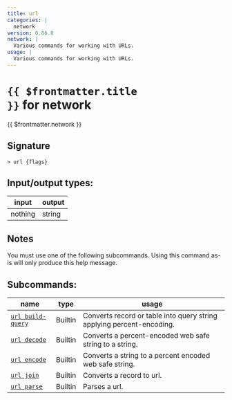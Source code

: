```yaml
---
title: url
categories: |
  network
version: 0.86.0
network: |
  Various commands for working with URLs.
usage: |
  Various commands for working with URLs.
---
```

<!-- This file is automatically generated. Please edit the command in https://github.com/nushell/nushell instead. -->

# <code>{{ $frontmatter.title }}</code> for network

<div class='command-title'>{{ $frontmatter.network }}</div>

## Signature

```> url {flags} ```


## Input/output types:

| input   | output |
| ------- | ------ |
| nothing | string |

## Notes
You must use one of the following subcommands. Using this command as-is will only produce this help message.

## Subcommands:

| name                                                   | type    | usage                                                                 |
| ------------------------------------------------------ | ------- | --------------------------------------------------------------------- |
| [`url build-query`](/commands/docs/url_build-query.md) | Builtin | Converts record or table into query string applying percent-encoding. |
| [`url decode`](/commands/docs/url_decode.md)           | Builtin | Converts a percent-encoded web safe string to a string.               |
| [`url encode`](/commands/docs/url_encode.md)           | Builtin | Converts a string to a percent encoded web safe string.               |
| [`url join`](/commands/docs/url_join.md)               | Builtin | Converts a record to url.                                             |
| [`url parse`](/commands/docs/url_parse.md)             | Builtin | Parses a url.                                                         |